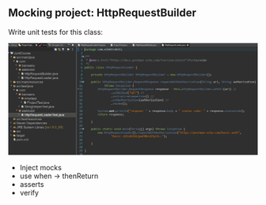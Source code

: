 ## Mocking project: HttpRequestBuilder

Write unit tests for this class:

![](5Files\HttpRequestLoader.PNG)

* Inject mocks
* use when -> thenReturn
* asserts
* verify